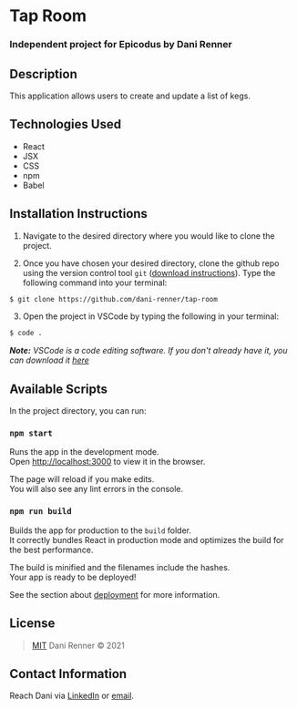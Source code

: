 
# Tap Room

### Independent project for Epicodus by Dani Renner

## Description

This application allows users to create and update a list of kegs.

## Technologies Used

* React
* JSX
* CSS
* npm
* Babel

## Installation Instructions
1. Navigate to the desired directory where you would like to clone the project.

2. Once you have chosen your desired directory, clone the github repo using the version control tool `git` (<a href="https://www.learnhowtoprogram.com/introduction-to-programming/getting-started-with-intro-to-programming/git-and-github">download instructions</a>). Type the following command into your terminal:
```bash
$ git clone https://github.com/dani-renner/tap-room
```
3. Open the project in VSCode by typing the following in your terminal:

``` bash
$ code .
```
_**Note:** VSCode is a code editing software. If you don't already have it, you can download it <a href="https://code.visualstudio.com/">here</a>_

## Available Scripts

In the project directory, you can run:

### `npm start`

Runs the app in the development mode.\
Open [http://localhost:3000](http://localhost:3000) to view it in the browser.

The page will reload if you make edits.\
You will also see any lint errors in the console.

### `npm run build`

Builds the app for production to the `build` folder.\
It correctly bundles React in production mode and optimizes the build for the best performance.

The build is minified and the filenames include the hashes.\
Your app is ready to be deployed!

See the section about [deployment](https://facebook.github.io/create-react-app/docs/deployment) for more information.

## License
> [MIT](https://opensource.org/licenses/MIT) 
> Dani Renner &copy; 2021  

## Contact Information

Reach Dani via <a href="https://www.linkedin.com/in/dani-renner/" target="_blank">LinkedIn</a> or <a href="mailto:danijrenner@gmail.com" target="_blank">email</a></li>.  

